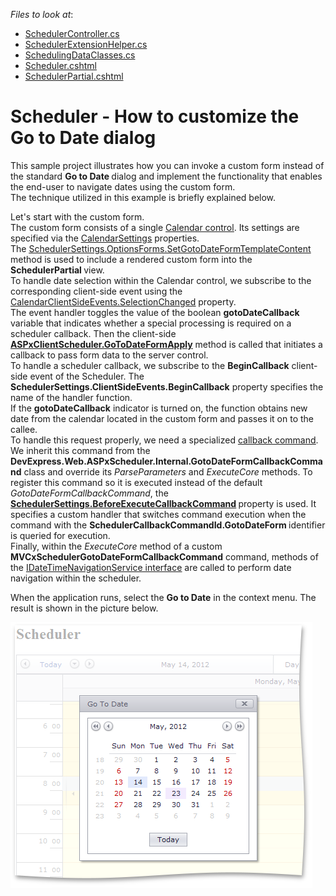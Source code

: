 <!-- default file list -->
*Files to look at*:

* [SchedulerController.cs](./CS/Scheduler.CustomizationGotoDateForm/Controller/SchedulerController.cs)
* [SchedulerExtensionHelper.cs](./CS/Scheduler.CustomizationGotoDateForm/ExtensionHelpers/SchedulerExtensionHelper.cs)
* [SchedulingDataClasses.cs](./CS/Scheduler.CustomizationGotoDateForm/Models/SchedulingDataClasses.cs)
* [Scheduler.cshtml](./CS/Scheduler.CustomizationGotoDateForm/Views/Scheduler/Scheduler.cshtml)
* [SchedulerPartial.cshtml](./CS/Scheduler.CustomizationGotoDateForm/Views/Scheduler/SchedulerPartial.cshtml)
<!-- default file list end -->
# Scheduler - How to customize the Go to Date dialog


<p>This sample project illustrates how you can invoke a custom form instead of the standard <strong>Go to Date </strong>dialog and implement the functionality that enables the end-user to navigate dates using the custom form.<br />
The technique utilized in this example is briefly explained below.</p><p>Let's start with the custom form.<br />
The custom form consists of a single <a href="http://documentation.devexpress.com/#AspNet/CustomDocument9013"><u>Calendar control</u></a>. Its settings are specified via the <a href="http://documentation.devexpress.com/#AspNet/clsDevExpressWebMvcCalendarSettingstopic"><u>CalendarSettings</u></a> properties. <br />
The <a href="http://documentation.devexpress.com/#AspNet/DevExpressWebMvcMVCxSchedulerOptionsForms_SetGotoDateFormTemplateContenttopic2215"><u>SchedulerSettings.OptionsForms.SetGotoDateFormTemplateContent</u></a> method is used to include a rendered custom form into the <strong>SchedulerPartial </strong>view.<br />
To handle date selection within the Calendar control, we subscribe to the corresponding client-side event using the <a href="http://documentation.devexpress.com/#AspNet/DevExpressWebASPxEditorsCalendarClientSideEvents_SelectionChangedtopic"><u>CalendarClientSideEvents.SelectionChanged</u></a> property.<br />
The event handler toggles the value of the boolean <strong>gotoDateCallback </strong>variable that indicates whether a special processing is required on a scheduler callback. Then the client-side <a href="http://documentation.devexpress.com/#AspNet/DevExpressWebASPxSchedulerScriptsASPxClientScheduler_GoToDateFormApplytopic"><strong><u>ASPxClientScheduler.GoToDateFormApply</u></strong></a> method is called that initiates a callback to pass form data to the server control.<br />
To handle a scheduler callback, we subscribe to the <strong>BeginCallback</strong> client-side event of the Scheduler. The <strong>SchedulerSettings.ClientSideEvents.BeginCallback</strong> property specifies the name of the handler function.<br />
If the <strong>gotoDateCallback</strong> indicator is turned on, the function obtains new date from the calendar located in the custom form and passes it on to the callee. <br />
To handle this request properly, we need a specialized <a href="http://documentation.devexpress.com/#AspNet/CustomDocument5462"><u>callback command</u></a>. We inherit this command from the <strong>DevExpress.Web.ASPxScheduler.Internal.GotoDateFormCallbackCommand</strong> class and override its <i>ParseParameters </i>and <i>ExecuteCore </i>methods. To register this command so it is executed instead of the default <i>GotoDateFormCallbackCommand</i>, the <a href="http://documentation.devexpress.com/#AspNet/DevExpressWebMvcSchedulerSettings_BeforeExecuteCallbackCommandtopic"><strong><u>SchedulerSettings.BeforeExecuteCallbackCommand</u></strong></a><strong> </strong>property is used. It specifies a custom handler that switches command execution when the command with the <strong>SchedulerCallbackCommandId.GotoDateForm </strong>identifier is queried for execution.<br />
Finally, within the <i>ExecuteCore </i>method of a custom <strong>MVCxSchedulerGotoDateFormCallbackCommand</strong> command, methods of the <a href="http://documentation.devexpress.com/#CoreLibraries/clsDevExpressXtraSchedulerServicesIDateTimeNavigationServicetopic"><u>IDateTimeNavigationService interface</u></a> are called to perform date navigation within the scheduler.</p><p>When the application runs, select the <strong>Go to Date</strong> in the context menu. The result is shown in the picture below.</p><p><img src="https://raw.githubusercontent.com/DevExpress-Examples/scheduler-how-to-customize-the-go-to-date-dialog-e4015/14.1.6+/media/d7891d12-4c60-45e5-904b-c62fa5aca5e4.png"></p>

<br/>


